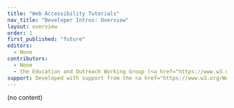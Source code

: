 ```yaml
---
title: "Web Accessibility Tutorials"
nav_title: "Developer Intros: Overview"
layout: overview
order: 1
first_published: "future"
editors:
  - None
contributors:
  - None
  - the Education and Outreach Working Group (<a href="https://www.w3.org/WAI/EO/">EOWG</a>)
support: Developed with support from the <a href="https://www.w3.org/WAI/ACT/">WAI-ACT project</a>, co-funded by the <strong>European Commission <abbr title="Information Society Technologies">IST</abbr> Programme</strong>.
---
```


(no content)